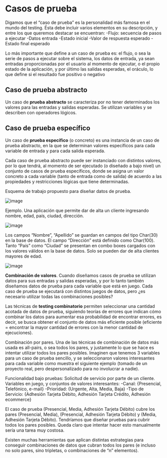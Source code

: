 # Casos de prueba

Digamos que el “caso de prueba” es la
personalidad más famosa en el mundo del testing.
Ésta debe incluir varios elementos en su
descripción, y entre los que queremos destacar se
encuentran:
-Flujo: secuencia de pasos a ejecutar
-Datos entrada
-Estado inicial
-Valor de respuesta esperado
-Estado final esperado

Lo más importante que define a un caso de
prueba es: el flujo, o sea la serie de pasos a
ejecutar sobre el sistema, los datos de entrada,
ya sean entradas proporcionadas por el
usuario al momento de ejecutar, o el propio
estado de la aplicación, y por último las salidas
esperadas, el oráculo, lo que define si el
resultado fue positivo o negativo

## Caso de prueba abstracto

Un caso de **prueba abstracto** se caracteriza por
no tener determinados los valores para las
entradas y salidas esperadas. Se utilizan
variables y se describen con operadores lógicos.

## Caso de prueba específico

Un caso de **prueba específico** (o concreto) es
una instancia de un caso de prueba abstracto,
en la que se determinan valores específicos para
cada variable de entrada y para cada salida
esperada.

Cada caso de prueba abstracto puede ser
instanciado con distintos valores, por lo que
tendrá, al momento de ser ejecutado (o
diseñado a bajo nivel) un conjunto de casos de
prueba específicos, donde se asigna un valor
concreto a cada variable (tanto de entrada
como de salida) de acuerdo a las propiedades y
restricciones lógicas que tiene determinadas.

Esquema de trabajo propuesto para diseñar datos
de prueba.

![image](https://github.com/user-attachments/assets/2ae32e7f-ccb0-4333-b513-1fcfbe53081f)


Ejemplo. Una aplicación que permite dar de alta un
cliente ingresando nombre, edad, país, ciudad,
dirección. 

![image](https://github.com/user-attachments/assets/04b49227-45cd-4ffa-a0a4-9ecfdb53143a)

Los campos “Nombre”, “Apellido” se guardan en
campos del tipo Char(30) en la base de datos.
El campo “Dirección” está definido como
Char(100).
Tanto “País” como “Ciudad” se presentan en
combo boxes cargados con los valores válidos en
la base de datos.
Solo se pueden dar de alta clientes mayores de
edad.

![image](https://github.com/user-attachments/assets/bb2a4bc7-9653-414d-87a3-134eb7eee06c)

**Combinación de valores**. Cuando diseñamos
casos de prueba se utilizan datos para sus
entradas y salidas esperadas, y por lo tanto
también diseñamos datos de prueba para cada
variable que está en juego. Cada caso de prueba
se ejecutará con distintos juegos de datos, pero
¿es necesario utilizar todas las combinaciones
posibles?

Las técnicas de **testing combinatorio** permiten
seleccionar una cantidad acotada de datos de
prueba, siguiendo teorías de errores que indican
cómo combinar los datos para aumentar esa
probabilidad de encontrar errores, es decir, se
busca obtener el conjunto de datos más eficiente
posible (eficiente = encontrar la mayor cantidad
de errores con la menor cantidad de ejecuciones).

Combinación por pares. Una de las técnicas de
combinación de datos más usada es all-pairs, o
sea todos los pares, y justamente lo que se hace
es intentar utilizar todos los pares posibles.
Imaginen que tenemos 3 variables para un caso
de prueba sencillo, y se seleccionaron valores
interesantes para cada variable como muestra el
siguiente ejemplo (tomado de un proyecto real,
pero despersonalizado para no involucrar a
nadie).

Funcionalidad bajo pruebas: Solicitud de servicio por
parte de un cliente.
Variables en juego, y conjuntos de valores
interesantes:
-Canal: {Presencial, Telefónico, e-mail}
-Prioridad: {Urgente, Alta, Media, Baja}
-Tipo de Servicio: {Adhesión Tarjeta Débito,
Adhesión Tarjeta Crédito, Adhesión ecommerce}

El caso de prueba (Presencial, Media, Adhesión
Tarjeta Débito) cubre los pares (Presencial,
Media), (Presencial, Adhesión Tarjeta Débito) y
(Media, Adhesión Tarjeta Débito).
Tendríamos que diseñar pruebas para cubrir
todos los pares posibles. Queda claro que
intentar hacer esto manualmente sería una tarea
muy costosa.

Existen muchas herramientas que aplican
distintas estrategias para conseguir
combinaciones de datos que cubran todos los
pares (e incluso no solo pares, sino tripletas, o
combinaciones de “n” elementos).
